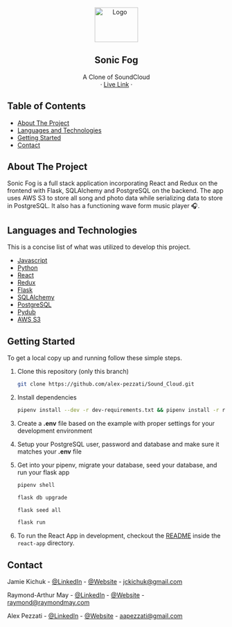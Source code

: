 <!-- PROJECT LOGO -->
<br />
<p align="center">
  <a href="https://github.com/alex-pezzati/sonic-fog">
    <img src="https://raw.githubusercontent.com/alex-pezzati/sonic-fog/main/react-app/public/favicon.ico" alt="Logo" width="100" height="80">
  </a>

  <h2 align="center" id="readme">Sonic Fog</h2>

  <p align="center">
    A Clone of SoundCloud
    <br />
    ·
    <a href="https://sonic-fog.herokuapp.com/">Live Link</a>
    ·
  </p>
</p>

<h2>Table of Contents</h2>
  <ul>
    <li><a href="#about-the-project">About The Project</a></li>
    <li><a href="#languages-and-technologies">Languages and Technologies</a></li>
    <li><a href="#getting-started">Getting Started</a></li>
    <li><a href="#contact">Contact</a></li>
  </ul>

## About The Project

Sonic Fog is a full stack application incorporating React and Redux on the frontend with Flask, SQLAlchemy and PostgreSQL on the backend. The app uses AWS S3 to store all song and photo data while serializing data to store in PostgreSQL. It also has a functioning wave form music player 🎧.

## Languages and Technologies

This is a concise list of what was utilized to develop this project.

- [Javascript](https://nodejs.org/en/)
- [Python](https://www.python.org/)
- [React](https://reactjs.org/docs/getting-started.html)
- [Redux](https://redux.js.org/)
- [Flask](https://flask.palletsprojects.com/en/2.1.x/)
- [SQLAlchemy](https://www.sqlalchemy.org/)
- [PostgreSQL](https://www.postgresql.org/)
- [Pydub](http://pydub.com/)
- [AWS S3](https://docs.aws.amazon.com/s3/index.html)

## Getting Started

To get a local copy up and running follow these simple steps.

1. Clone this repository (only this branch)

   ```bash
   git clone https://github.com/alex-pezzati/Sound_Cloud.git
   ```

2. Install dependencies

   ```bash
   pipenv install --dev -r dev-requirements.txt && pipenv install -r requirements.txt
   ```

3. Create a **.env** file based on the example with proper settings for your
   development environment
4. Setup your PostgreSQL user, password and database and make sure it matches your **.env** file

5. Get into your pipenv, migrate your database, seed your database, and run your flask app

   ```bash
   pipenv shell
   ```

   ```bash
   flask db upgrade
   ```

   ```bash
   flask seed all
   ```

   ```bash
   flask run
   ```

6. To run the React App in development, checkout the [README](./react-app/README.md) inside the `react-app` directory.

## Contact

Jamie Kichuk - [@LinkedIn](https://www.linkedin.com/in/jamie-kichuk-45778068/) - [@Website](https://www.raymondmay.com/) - jckichuk@gmail.com

Raymond-Arthur May - [@LinkedIn](https://www.linkedin.com/in/coderay/) - [@Website](https://www.raymondmay.com/) - raymond@raymondmay.com

Alex Pezzati - [@LinkedIn](https://www.linkedin.com/in/alex-pezzati/) - [@Website](https://github.com/alex-pezzati/) - aapezzati@gmail.com
